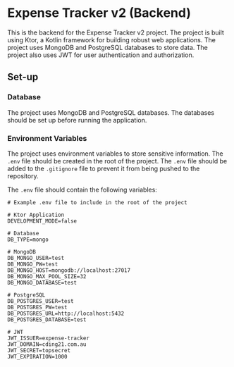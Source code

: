 # Expense Tracker v2 (Backend)
This is the backend for the Expense Tracker v2 project. The project is built using Ktor, a Kotlin framework for building
robust web applications. The project uses MongoDB and PostgreSQL databases to store data. The project also uses JWT for 
user authentication and authorization.


## Set-up
### Database
The project uses MongoDB and PostgreSQL databases. The databases should be set up before running the application.

### Environment Variables
The project uses environment variables to store sensitive information. The `.env` file should be created in the root of 
the project. The `.env` file should be added to the `.gitignore` file to prevent it from being pushed to the repository. 

The `.env` file should contain the following variables:

``` properties
# Example .env file to include in the root of the project

# Ktor Application
DEVELOPMENT_MODE=false

# Database
DB_TYPE=mongo

# MongoDB
DB_MONGO_USER=test
DB_MONGO_PW=test
DB_MONGO_HOST=mongodb://localhost:27017
DB_MONGO_MAX_POOL_SIZE=32
DB_MONGO_DATABASE=test

# PostgreSQL
DB_POSTGRES_USER=test
DB_POSTGRES_PW=test
DB_POSTGRES_URL=http://localhost:5432
DB_POSTGRES_DATABASE=test

# JWT
JWT_ISSUER=expense-tracker
JWT_DOMAIN=cding21.com.au
JWT_SECRET=topsecret
JWT_EXPIRATION=1000
```